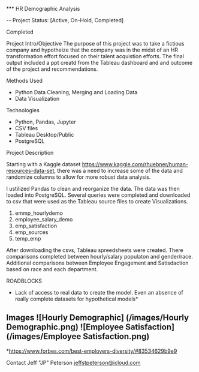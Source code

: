
*** HR Demographic Analysis  

-- Project Status: [Active, On-Hold, Completed]

Completed

Project Intro/Objective
The purpose of this project was to take a fictious company and hypotheize that the company was in the midst of an HR transformation effort focused on their talent acquistion efforts. The final output included a ppt creatd from the Tableau dashboard and and outcome of the project and recommendations. 

Methods Used
* Python Data Cleaning, Merging and Loading Data
* Data Visualization

Technologies

* Python, Pandas, Jupyter 
* CSV files
* Tableau Desktop/Public
* PostgreSQL

Project Description

Starting with a Kaggle dataset https://www.kaggle.com/rhuebner/human-resources-data-set, there was a need to increase some of the data and randomize columns to allow for more robust data analysis. 

I ustilized Pandas to clean and reorganize the data. The data was then loaded into PostgreSQL. Several queries were completed and downloaded to csv that were used as the Tableau source files to create Visualizations. 

1. emmp_hourlydemo
2. employee_salary_demo
3. emp_satisfaction
4. emp_sources
5. temp_emp

After downloading the csvs, Tableau spreedsheets were created. There comparisons completed between hourly/salary populaton and gender/race. Additional comparisons between Employee Engagement and Satisdaction based on race and each department. 

ROADBLOCKS
* Lack of access to real data to create the model. Even an absence of really complete datasets for hypothetical models*


Images
![Hourly Demographic] (/images/Hourly Demographic.png)
![Employee Satisfaction] (/images/Employee Satisfaction.png)
- 

*https://www.forbes.com/best-employers-diversity/#83534629b9e9

Contact
Jeff "JP" Peterson
jeffstpeterson@icloud.com 